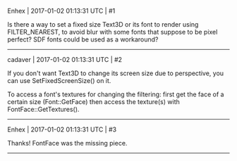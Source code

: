 Enhex | 2017-01-02 01:13:31 UTC | #1

Is there a way to set a fixed size Text3D or its font to render using FILTER_NEAREST, to avoid blur with some fonts that suppose to be pixel perfect?
SDF fonts could be used as a workaround?

-------------------------

cadaver | 2017-01-02 01:13:31 UTC | #2

If you don't want Text3D to change its screen size due to perspective, you can use SetFixedScreenSize() on it.

To access a font's textures for changing the filtering: first get the face of a certain size (Font::GetFace) then access the texture(s) with FontFace::GetTextures().

-------------------------

Enhex | 2017-01-02 01:13:31 UTC | #3

Thanks! FontFace was the missing piece.

-------------------------

